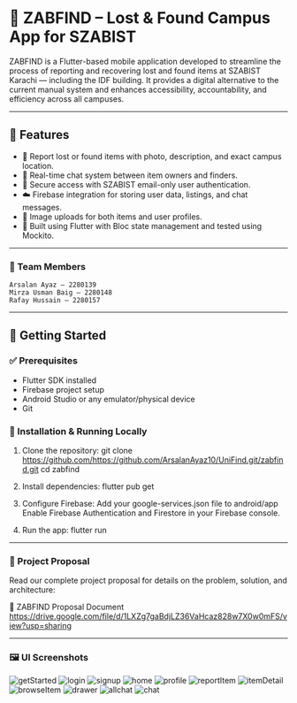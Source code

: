 # 🎒 ZABFIND – Lost & Found Campus App for SZABIST

ZABFIND is a Flutter-based mobile application developed to streamline the process of reporting and recovering lost and found items at SZABIST Karachi — including the IDF building. It provides a digital alternative to the current manual system and enhances accessibility, accountability, and efficiency across all campuses.

---

## 📱 Features

- 📝 Report lost or found items with photo, description, and exact campus location.
- 💬 Real-time chat system between item owners and finders.
- 🔐 Secure access with SZABIST email-only user authentication.
- ☁️ Firebase integration for storing user data, listings, and chat messages.
- 📸 Image uploads for both items and user profiles.
- 🚀 Built using Flutter with Bloc state management and tested using Mockito.

---

### 👥 Team Members
    Arsalan Ayaz — 2280139
    Mirza Usman Baig — 2280148
    Rafay Hussain — 2280157

---

## 🚀 Getting Started

### ✅ Prerequisites

- Flutter SDK installed
- Firebase project setup
- Android Studio or any emulator/physical device
- Git

### 🔧 Installation & Running Locally

1. Clone the repository:
        git clone https://github.com/https://github.com/ArsalanAyaz10/UniFind.git/zabfind.git
        cd zabfind

2.  Install dependencies:
        flutter pub get

3.  Configure Firebase:
        Add your google-services.json file to android/app
        Enable Firebase Authentication and Firestore in your Firebase console.

4.  Run the app:
        flutter run

---

### 📄 Project Proposal
Read our complete project proposal for details on the problem, solution, and architecture:

🔗 ZABFIND Proposal Document
    https://drive.google.com/file/d/1LXZg7gaBdjLZ36VaHcaz828w7X0w0mFS/view?usp=sharing

---

### 🖼️ UI Screenshots
![getStarted](https://github.com/user-attachments/assets/30814d5a-e64a-4bf3-bb84-2b778cc8d57e)
![login](https://github.com/user-attachments/assets/005ff807-be8d-4b11-b06e-f67d970f4d37)
![signup](https://github.com/user-attachments/assets/2efd6cfc-cf09-4801-9906-0e10eac61512)
![home](https://github.com/user-attachments/assets/3e7439d5-cd82-423f-a243-6850d9a2b1f5)
![profile](https://github.com/user-attachments/assets/a5de85ca-0847-459a-9367-b92b28005244)
![reportItem](https://github.com/user-attachments/assets/980fb7da-9835-4cdf-a132-77665441d622)
![itemDetail](https://github.com/user-attachments/assets/91850681-98b0-49cf-aed1-cd4844d6e3de)
![browseItem](https://github.com/user-attachments/assets/05527ab2-7831-4e6f-8d50-6647ad6d7072)
![drawer](https://github.com/user-attachments/assets/a2ae5cf1-1850-4a08-81b8-c7c75d210dee)
![allchat](https://github.com/user-attachments/assets/132251b0-020f-4a0f-823f-452b27b6a56a)
![chat](https://github.com/user-attachments/assets/66111ba2-631b-4bff-bc43-44fb4218baf5)





















